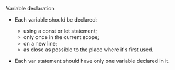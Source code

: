 Variable declaration

* Each variable should be declared:

    * using a const or let statement;
    * only once in the current scope;
    * on a new line;
    * as close as possible to the place
      where it's first used.

* Each var statement should have only
  one variable declared in it. 
  